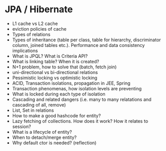 # JPA / Hibernate
- L1 cache vs L2 cache
- eviction policies of cache
- Types of relations
- Types of inheritance (table per class, table for hierarchy, discriminator column, joined tables etc.). Performance and data consistency implications
- What is JPQL? What is Criteria API?
- What is linking table? When it is created?
- N+1 problem, how to solve that (batch, fetch join)
- uni-directional vs bi-directional relations
- Pessimistic locking vs optimistic locking
- ACID, Transaction isolations, propagation in JEE, Spring
- Transaction phenomenas, how isolation levels are preventing
- What is locked during each type of isolation
- Cascading and related dangers (i.e. many to many relatations and cascading of all, remove)
- List, Set in relations
- How to make a good hashcode for entity?
- Lazy fetching of collections. How does it work? How it relates to session?
- What is a lifecycle of entity?
- When to detach/merge entity?
- Why default ctor is needed? (reflection)